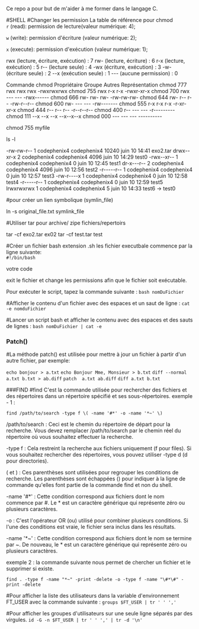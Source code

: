 Ce repo a pour but de m'aider à me former dans le langage C.

#SHELL
#Changer les permission 
La table de référence pour chmod  
`r` (read): permission de lecture(valeur numérique: 4); 

`w` (write): permission d'écriture (valeur numérique: 2);

`x` (execute): permission d'exécution (valeur numérique: 1);

rwx (lecture, écriture, exécution) : 7
rw- (lecture, écriture) : 6
r-x (lecture, exécution) : 5
r-- (lecture seule) : 4
-wx (écriture, exécution) : 3
-w- (écriture seule) : 2
--x (exécution seule) : 1
--- (aucune permission) : 0


Commande chmod	Propriétaire	Groupe	Autres	Représentation
chmod 777	rwx	rwx	rwx	-rwxrwxrwx
chmod 755	rwx	r-x	r-x	-rwxr-xr-x
chmod 700	rwx	---	---	-rwx------
chmod 666	rw-	rw-	rw-	-rw-rw-rw-
chmod 644	rw-	r--	r--	-rw-r--r--
chmod 600	rw-	---	---	-rw-------
chmod 555	r-x	r-x	r-x	-r-xr-xr-x
chmod 444	r--	r--	r--	-r--r--r--
chmod 400	r--	---	---	-r---------
chmod 111	--x	--x	--x	--x--x--x
chmod 000	---	---	---	----------

chmod 755 myfile

ls -l 

-rw-rw-r-- 1 codephenix4 codephenix4 10240 juin  10 14:41 exo2.tar
drwx--xr-x 2 codephenix4 codephenix4  4096 juin  10 14:29 test0
-rwx--xr-- 1 codephenix4 codephenix4     0 juin  10 12:45 test1
dr-x---r-- 2 codephenix4 codephenix4  4096 juin  10 12:56 test2
-r-----r-- 1 codephenix4 codephenix4     0 juin  10 12:57 test3
-rw-r----x 1 codephenix4 codephenix4     0 juin  10 12:58 test4
-r-----r-- 1 codephenix4 codephenix4     0 juin  10 12:59 test5
lrwxrwxrwx 1 codephenix4 codephenix4     5 juin  10 14:33 test6 -> test0

#pour créer un lien symbolique (symlin_file)

 ln -s original_file.txt symlink_file

#Utiliser tar pour archive/ zipe fichiers/repertoirs

 tar -cf exo2.tar ex02
 tar -cf test.tar test 

#Créer un fichier bash
extension .sh 
les fichier executbale commence par la ligne suivante:    
`#!/bin/bash`
 
votre code 


exit le fichier et change les permissions afin que le fichier soit exécutable.

Pour exécuter le script, tapez la commande suivante :
`bash nomDuFichier`

#Afficher le contenu d'un fichier avec des espaces et un saut de ligne :
`cat -e nomduFichier`


#Lancer un script bash et afficher le contenu avec des espaces et des sauts de lignes :
`bash nomDuFichier | cat -e `

### Patch() 
#La méthode patch() est utilisée pour mettre à jour un fichier à partir d'un autre fichier, par exemple:

`echo bonjour > a.txt`
`echo Bonjour Mme, Monsieur > b.txt`
`diff --normal a.txt b.txt > ab.diff`
`patch  a.txt ab.diff`
`diff a.txt b.txt`
   
###FIND
#find C'est la commande utilisée pour rechercher des fichiers et des répertoires dans un répertoire spécifié et ses sous-répertoires.
exemple - 1 : 

`find /path/to/search -type f \( -name '#*' -o -name '*~' \)` 

/path/to/search : Ceci est le chemin du répertoire de départ pour la recherche. Vous devez remplacer /path/to/search par le chemin réel du répertoire où vous souhaitez effectuer la recherche.

-type f : Cela restreint la recherche aux fichiers uniquement (f pour files). Si vous souhaitez rechercher des répertoires, vous pouvez utiliser -type d (d pour directories).

\( et \) : Ces parenthèses sont utilisées pour regrouper les conditions de recherche. Les parenthèses sont échappées (\) pour indiquer à la ligne de commande qu'elles font partie de la commande find et non du shell.

-name '#*' : Cette condition correspond aux fichiers dont le nom commence par #. Le * est un caractère générique qui représente zéro ou plusieurs caractères.

-o : C'est l'opérateur OR (ou) utilisé pour combiner plusieurs conditions. Si l'une des conditions est vraie, le fichier sera inclus dans les résultats.

-name '*~' : Cette condition correspond aux fichiers dont le nom se termine par ~. De nouveau, le * est un caractère générique qui représente zéro ou plusieurs caractères. 

exemple 2 : la commande suivante nous permet de chercher un fichier et le supprimer si existe.

`find . -type f -name "*~" -print -delete -o -type f -name "\#*\#" -print -delete`

#Pour afficher la liste des utilisateurs dans la variable d'environnement FT_USER  avec la commande suivante : 
`groups $FT_USER | tr ' ' ','`
 
#Pour afficher les groupes d'utilisateurs sur  une seule ligne séparés par des virgules.
`id -G -n $FT_USER | tr ' ' ',' | tr -d '\n'`

